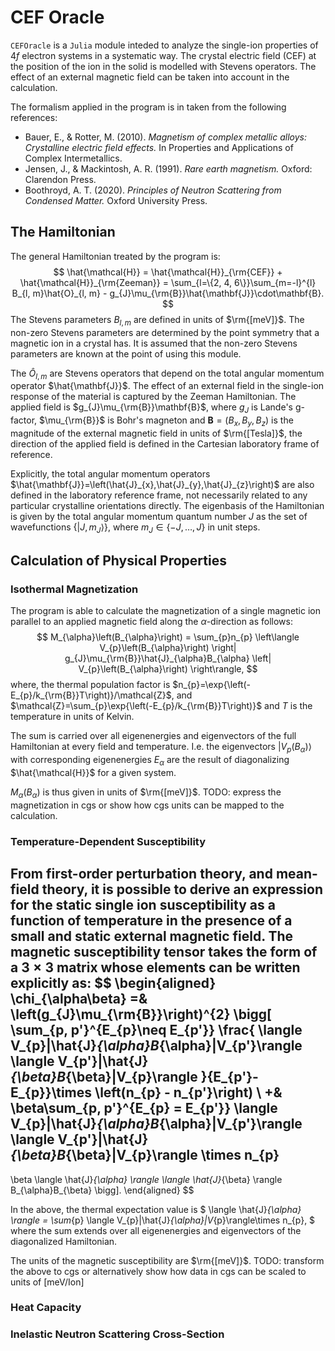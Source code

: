 # CEF Oracle

<!-- [![Stable](https://img.shields.io/badge/docs-stable-blue.svg)](https://abehersan.github.io/CEFOracle.jl/stable/)
[![Dev](https://img.shields.io/badge/docs-dev-blue.svg)](https://abehersan.github.io/CEFOracle.jl/dev/)
[![Build Status](https://travis-ci.com/abehersan/CEFOracle.jl.svg?branch=main)](https://travis-ci.com/abehersan/CEFOracle.jl) -->

`CEFOracle` is a `Julia` module inteded to analyze the single-ion
properties of $4f$ electron systems in a systematic way.
The crystal electric field (CEF) at the position of the ion in the solid is modelled with Stevens operators.
The effect of an external magnetic field can be taken into account in the
calculation.

The formalism applied in the program is in taken from the following references:

- Bauer, E., & Rotter, M. (2010). *Magnetism of complex metallic alloys: Crystalline electric field effects.* In Properties and Applications of Complex Intermetallics.
- Jensen, J., & Mackintosh, A. R. (1991). *Rare earth magnetism.* Oxford: Clarendon Press.
- Boothroyd, A. T. (2020). *Principles of Neutron Scattering from Condensed Matter.* Oxford University Press.

## The Hamiltonian

The general Hamiltonian treated by the program is:
$$
\hat{\mathcal{H}} =
\hat{\mathcal{H}}_{\rm{CEF}} + \hat{\mathcal{H}}_{\rm{Zeeman}} =
\sum_{l=\{2, 4, 6\}}\sum_{m=-l}^{l}
B_{l, m}\hat{O}_{l, m} -
g_{J}\mu_{\rm{B}}\hat{\mathbf{J}}\cdot\mathbf{B}.
$$
The Stevens parameters $B_{l, m}$ are defined in units of $\rm{[meV]}$.
The non-zero Stevens parameters are determined by the point symmetry that a
magnetic ion in a crystal has.
It is assumed that the non-zero Stevens parameters are known at the point of
using this module.

The $\hat{O}_{l, m}$ are Stevens operators that depend on the
total angular momentum operator $\hat{\mathbf{J}}$.
The effect of an external field in the single-ion response of the material
is captured by the Zeeman Hamiltonian.
The applied field is $g_{J}\mu_{\rm{B}}\mathbf{B}$, where
$g_{J}$ is Lande's g-factor, $\mu_{\rm{B}}$ is Bohr's magneton and
$\mathbf{B}=\left(B_{x}, B_{y}, B_{z}\right)$ is the magnitude of the
external magnetic field in units of $\rm{[Tesla]}$,
the direction of the applied field is
defined in the Cartesian laboratory frame of reference.

Explicitly, the total angular momentum operators
$\hat{\mathbf{J}}=\left(\hat{J}_{x},\hat{J}_{y},\hat{J}_{z}\right)$
are also defined in the laboratory reference frame, not necessarily related
to any particular crystalline orientations directly.
The eigenbasis of the Hamiltonian is given by the total angular momentum
quantum number $J$ as the set of wavefunctions
$\left\{\left|J, m_{J}\right\rangle\right\}$, where
$m_{J}\in\{-J,\ldots, J\}$ in unit steps.

## Calculation of Physical Properties

### Isothermal Magnetization

The program is able to calculate the magnetization of a single magnetic ion
parallel to an applied magnetic field along the $\alpha$-direction as follows:
$$
M_{\alpha}\left(B_{\alpha}\right) =
\sum_{p}n_{p}
\left\langle V_{p}\left(B_{\alpha}\right) \right|
g_{J}\mu_{\rm{B}}\hat{J}_{\alpha}B_{\alpha}
\left| V_{p}\left(B_{\alpha}\right) \right\rangle,
$$
where, the thermal population factor is
$n_{p}=\exp{\left(-E_{p}/k_{\rm{B}}T\right)}/\mathcal{Z}$, and
$\mathcal{Z}=\sum_{p}\exp{\left(-E_{p}/k_{\rm{B}}T\right)}$ and $T$ is the
temperature in units of Kelvin.

The sum is carried over all eigenenergies and eigenvectors of the full
Hamiltonian at every field and temperature. I.e. the eigenvectors
$\left| V_{p}\left(B_{\alpha}\right) \right\rangle$ with corresponding
eigenenergies $E_{\alpha}$ are the result of diagonalizing
$\hat{\mathcal{H}}$ for a given system.

$M_{\alpha}\left(B_{\alpha}\right)$ is thus given in units of $\rm{[meV]}$.
TODO: express the magnetization in cgs or show how cgs units can be mapped
to the calculation.

### Temperature-Dependent Susceptibility

From first-order perturbation theory, and mean-field theory,
it is possible to derive an expression for the static single ion susceptibility
as a function of temperature in the presence of a small and static external
magnetic field.
The magnetic susceptibility tensor takes the form of a $3\times 3$ matrix
whose elements can be written explicitly as:
$$
\begin{aligned}
\chi_{\alpha\beta} =&
\left(g_{J}\mu_{\rm{B}}\right)^{2}
\bigg[
\sum_{p, p'}^{E_{p}\neq E_{p'}}
\frac{
\langle V_{p}|\hat{J}_{\alpha}B_{\alpha}|V_{p'}\rangle
\langle V_{p'}|\hat{J}_{\beta}B_{\beta}|V_{p}\rangle
}{E_{p'}-E_{p}}\times \left(n_{p} - n_{p'}\right) \\
+&
\beta\sum_{p, p'}^{E_{p} = E_{p'}}
\langle V_{p}|\hat{J}_{\alpha}B_{\alpha}|V_{p'}\rangle
\langle V_{p'}|\hat{J}_{\beta}B_{\beta}|V_{p}\rangle
\times n_{p}
-
\beta
\langle \hat{J}_{\alpha} \rangle
\langle \hat{J}_{\beta} \rangle
B_{\alpha}B_{\beta}
\bigg].
\end{aligned}
$$

In the above, the thermal expectation value is
$
\langle \hat{J}_{\alpha} \rangle =
\sum_{p}
\langle V_{p}|\hat{J}_{\alpha}|V_{p}\rangle\times n_{p},
$
where the sum extends over all eigenenergies and eigenvectors of the
diagonalized Hamiltonian.

The units of the magnetic susceptibility are $\rm{[meV]}$.
TODO: transform the above to cgs or alternatively show how data in cgs
can be scaled to units of [meV/Ion]

### Heat Capacity


### Inelastic Neutron Scattering Cross-Section